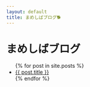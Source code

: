 ```yaml
---
layout: default
title: まめしばブログ🐕
---
```


<h1>まめしばブログ</h1>

<ul>
  {% for post in site.posts %}
    <li>
      <a href="{{ post.url | relative_url }}">{{ post.title }}</a>
    </li>
  {% endfor %}
</ul>
